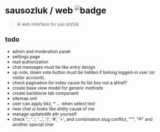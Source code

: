 # sausozluk / web ![badge](https://travis-ci.org/sausozluk/web.svg?branch=master)

> A web interface for saü sözlük

## todo
- admin and moderation panel
- settings page
- mail authorization
- chat messages must be like entry design
- up vote, down vote button must be hidden if belong logged-in user (or visitor account).
- check pagination for index cause its list box not a aHref?
- create base view model for generic methods
- create backbone tab component
- sitemap.xml
- user can apply bkz, * ... when select text
- new chat ui looks like shitty cause of me
- manage updatedAt attr yourself
- check '.', '..', '...', '/', '#', '+', and combination slug conflict, "\"", "╩" and another special char